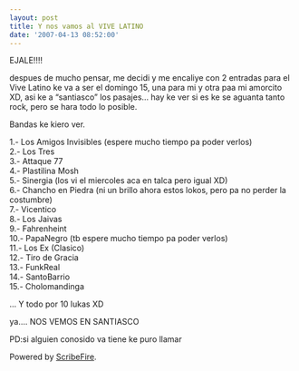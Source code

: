 ```yaml
---
layout: post
title: Y nos vamos al VIVE LATINO
date: '2007-04-13 08:52:00'
---
```



<div xmlns="http://www.w3.org/1999/xhtml">EJALE!!!!  
  
despues de mucho pensar, me decidi y me encaliye con 2 entradas para el Vive Latino ke va a ser el domingo 15, una para mi y otra paa mi amorcito XD, asi ke a “santiasco” los pasajes… hay ke ver si es ke se aguanta tanto rock, pero se hara todo lo posible.  
  
Bandas ke kiero ver.  
  
1.- Los Amigos Invisibles (espere mucho tiempo pa poder verlos)  
2.- Los Tres  
3.- Attaque 77  
4.- Plastilina Mosh  
5.- Sinergia (los vi el miercoles aca en talca pero igual XD)  
6.- Chancho en Piedra (ni un brillo ahora estos lokos, pero pa no perder la costumbre)  
7.- Vicentico  
8.- Los Jaivas  
9.- Fahrenheint  
10.- PapaNegro (tb espere mucho tiempo pa poder verlos)  
11.- Los Ex (Clasico)  
12.- Tiro de Gracia  
13.- FunkReal  
14.- SantoBarrio  
15.- Cholomandinga  
  
  
… Y todo por 10 lukas XD  
  
  
ya…. NOS VEMOS EN SANTIASCO  
  
PD:si alguien conosido va tiene ke puro llamar  
  
  
Powered by [ScribeFire](http://scribefire.com/).

</div>

